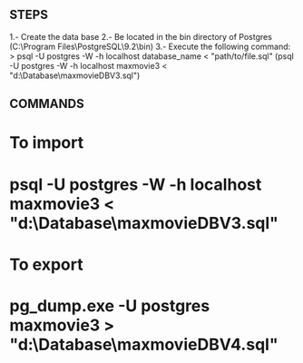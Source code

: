  STEPS
 -----
 1.- Create the data base
 2.- Be located in the bin directory of Postgres (C:\Program Files\PostgreSQL\9.2\bin)
 3.- Execute the following command: > psql -U postgres -W -h localhost database_name < "path/to/file.sql"
     (psql -U postgres -W -h localhost maxmovie3 < "d:\Database\maxmovieDBV3.sql") 
	

COMMANDS
--------
 # To import
 # psql -U postgres -W -h localhost maxmovie3 < "d:\Database\maxmovieDBV3.sql"
 # To export
 # pg_dump.exe -U postgres maxmovie3 > "d:\Database\maxmovieDBV4.sql"
 
